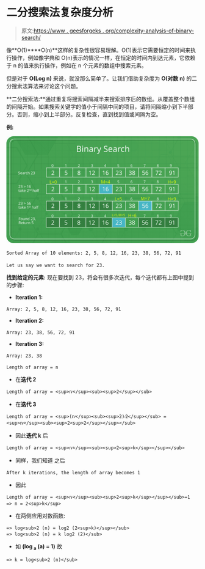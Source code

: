 # 二分搜索法复杂度分析

> 原文:[https://www . geesforgeks . org/complexity-analysis-of-binary-search/](https://www.geeksforgeeks.org/complexity-analysis-of-binary-search/)

像**O(1)****O(n)**这样的复杂性很容易理解。O(1)表示它需要恒定的时间来执行操作，例如像字典和 O(n)表示的情况一样，在恒定的时间内到达元素，它依赖于 n 的值来执行操作，例如在 n 个元素的数组中搜索元素。

但是对于 **O(Log n)** 来说，就没那么简单了。让我们借助复杂度为 **O(对数 n)** 的二分搜索法算法来讨论这个问题。

**二分搜索法:**通过重复将搜索间隔减半来搜索排序后的数组。从覆盖整个数组的间隔开始。如果搜索关键字的值小于间隔中间的项目，请将间隔缩小到下半部分。否则，缩小到上半部分。反复检查，直到找到值或间隔为空。

**例:**

![](img/4eb27e6ec5292e0a2818938a51b24ad5.png)

```
Sorted Array of 10 elements: 2, 5, 8, 12, 16, 23, 38, 56, 72, 91

Let us say we want to search for 23.
```

**找到给定的元素:**
现在要找到 23，将会有很多次迭代，每个迭代都有上图中提到的步骤:

*   **Iteration 1:** 

```
Array: 2, 5, 8, 12, 16, 23, 38, 56, 72, 91
```

*   **Iteration 2:** 

```
Array: 23, 38, 56, 72, 91
```

*   **Iteration 3:** 

```
Array: 23, 38
```

```
Length of array = n
```

*   在**迭代 2**

```
Length of array = <sup>n⁄</sup><sub><sup>2</sup></sub>
```

*   在**迭代 3**

```
Length of array = <sup>(n⁄</sup><sub><sup>2)⁄2</sup></sub> = <sup>n⁄</sup><sub><sup>2<sup>2</sup></sup></sub>
```

*   因此**迭代 k**
    后

```
Length of array = <sup>n⁄</sup><sub><sup>2<sup>k</sup></sup></sub>
```

*   同样，我们知道
    之后

```
After k iterations, the length of array becomes 1
```

*   因此

```
Length of array = <sup>n⁄</sup><sub><sup>2<sup>k</sup></sup></sub>=1
=> n = 2<sup>k</sup>
```

*   在两侧应用对数函数:

```
=> log<sub>2 (n) = log2 (2<sup>k)</sup></sub>
=> log<sub>2 (n) = k log2 (2)</sub>
```

*   如 **(log <sub>a</sub> (a) = 1)**
    故

```
=> k = log<sub>2 (n)</sub>
```